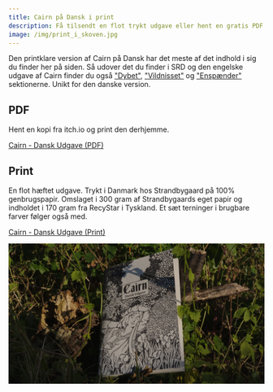 ```yaml
---
title: Cairn på Dansk i print
description: Få tilsendt en flot trykt udgave eller hent en gratis PDF.
image: /img/print_i_skoven.jpg
---
```


Den printklare version af Cairn på Dansk har det meste af det indhold i sig
du finder her på siden. Så udover det du finder i SRD og den engelske udgave
af Cairn finder du også ["Dybet"](https://da.cairnrpg.com/dybet/), ["Vildnisset"](https://da.cairnrpg.com/vildnisset/) og ["Enspænder"](https://da.cairnrpg.com/ensp%C3%A6nder/) sektionerne.
Unikt for den danske version.

## PDF

Hent en kopi fra itch.io og print den derhjemme.

[Cairn - Dansk Udgave (PDF)](https://toxicdonkeybutts.itch.io/cairn)

## Print

En flot hæftet udgave. Trykt i Danmark hos Strandbygaard på 100% genbrugspapir.
Omslaget i 300 gram af Strandbygaards eget papir og indholdet i 170 gram fra
RecyStar i Tyskland. Et sæt terninger i brugbare farver følger også med.

[Cairn - Dansk Udgave (Print)](https://buy.stripe.com/6oE2aZers2SIfRe145)

![Cairn på Dansk i dets naturlige element](/img/print_i_skoven.jpg)
